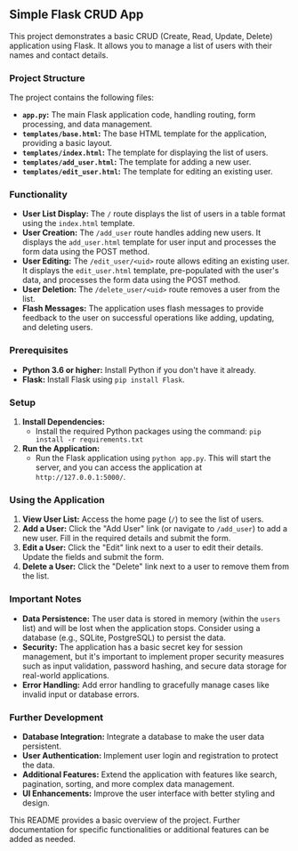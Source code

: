 ##  Simple Flask CRUD App

This project demonstrates a basic CRUD (Create, Read, Update, Delete) application using Flask. It allows you to manage a list of users with their names and contact details.

### Project Structure

The project contains the following files:

* **`app.py`:** The main Flask application code, handling routing, form processing, and data management.
* **`templates/base.html`:**  The base HTML template for the application, providing a basic layout.
* **`templates/index.html`:** The template for displaying the list of users.
* **`templates/add_user.html`:** The template for adding a new user.
* **`templates/edit_user.html`:** The template for editing an existing user.

### Functionality

* **User List Display:**  The `/` route displays the list of users in a table format using the `index.html` template.
* **User Creation:** The `/add_user` route handles adding new users. It displays the `add_user.html` template for user input and processes the form data using the POST method.
* **User Editing:** The `/edit_user/<uid>` route allows editing an existing user. It displays the `edit_user.html` template, pre-populated with the user's data, and processes the form data using the POST method.
* **User Deletion:** The `/delete_user/<uid>` route removes a user from the list.
* **Flash Messages:**  The application uses flash messages to provide feedback to the user on successful operations like adding, updating, and deleting users.

### Prerequisites

* **Python 3.6 or higher:** Install Python if you don't have it already.
* **Flask:** Install Flask using `pip install Flask`.

### Setup

1. **Install Dependencies:**
    * Install the required Python packages using the command: `pip install -r requirements.txt`
2. **Run the Application:**
    * Run the Flask application using `python app.py`. This will start the server, and you can access the application at `http://127.0.0.1:5000/`.

### Using the Application

1. **View User List:**  Access the home page (`/`) to see the list of users.
2. **Add a User:**  Click the "Add User" link (or navigate to `/add_user`) to add a new user. Fill in the required details and submit the form.
3. **Edit a User:**  Click the "Edit" link next to a user to edit their details. Update the fields and submit the form.
4. **Delete a User:**  Click the "Delete" link next to a user to remove them from the list.

### Important Notes

* **Data Persistence:**  The user data is stored in memory (within the `users` list) and will be lost when the application stops. Consider using a database (e.g., SQLite, PostgreSQL) to persist the data.
* **Security:**  The application has a basic secret key for session management, but it's important to implement proper security measures such as input validation, password hashing, and secure data storage for real-world applications.
* **Error Handling:**  Add error handling to gracefully manage cases like invalid input or database errors.

### Further Development

* **Database Integration:**  Integrate a database to make the user data persistent.
* **User Authentication:**  Implement user login and registration to protect the data.
* **Additional Features:**  Extend the application with features like search, pagination, sorting, and more complex data management.
* **UI Enhancements:**  Improve the user interface with better styling and design.

This README provides a basic overview of the project. Further documentation for specific functionalities or additional features can be added as needed. 



